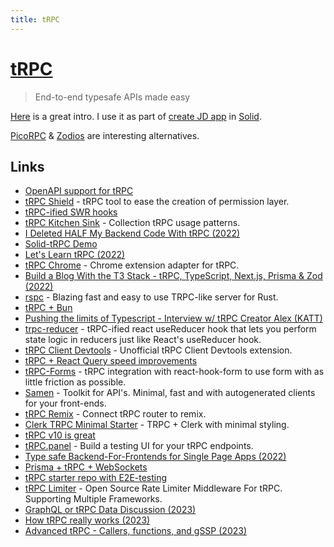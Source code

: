 ```yaml
---
title: tRPC
---
```


# [tRPC](https://trpc.io/)

> End-to-end typesafe APIs made easy

[Here](https://www.youtube.com/watch?v=x4mu-jOiA0Q) is a great intro. I use it as part of [create JD app](https://github.com/OrJDev/create-jd-app) in [Solid](../programming-languages/javascript/js-libraries/solid.md).

[PicoRPC](https://github.com/fabiospampinato/picorpc) & [Zodios](https://github.com/ecyrbe/zodios) are interesting alternatives.

## Links

- [OpenAPI support for tRPC](https://github.com/jlalmes/trpc-openapi)
- [tRPC Shield](https://github.com/omar-dulaimi/trpc-shield) - tRPC tool to ease the creation of permission layer.
- [tRPC-ified SWR hooks](https://github.com/sachinraja/trpc-swr)
- [tRPC Kitchen Sink](https://github.com/trpc/examples-kitchen-sink) - Collection tRPC usage patterns.
- [I Deleted HALF My Backend Code With tRPC (2022)](https://www.youtube.com/watch?v=PYUqYcPMPeQ)
- [Solid-tRPC Demo](https://github.com/TheoBr/solid-trpc)
- [Let's Learn tRPC (2022)](https://www.youtube.com/watch?v=GryES84SSEU)
- [tRPC Chrome](https://github.com/jlalmes/trpc-chrome) - Chrome extension adapter for tRPC.
- [Build a Blog With the T3 Stack - tRPC, TypeScript, Next.js, Prisma & Zod (2022)](https://www.youtube.com/watch?v=syEWlxVFUrY)
- [rspc](https://github.com/oscartbeaumont/rspc) - Blazing fast and easy to use TRPC-like server for Rust.
- [tRPC + Bun](https://github.com/sachinraja/trpc-bun)
- [Pushing the limits of Typescript - Interview w/ tRPC Creator Alex (KATT)](https://www.youtube.com/watch?v=Mm3Z5c1Linw)
- [trpc-reducer](https://github.com/gabriel-frattini/trpc-reducer) - tRPC-ified react useReducer hook that lets you perform state logic in reducers just like React's useReducer hook.
- [tRPC Client Devtools](https://github.com/rhenriquez28/trpc-client-devtools) - Unofficial tRPC Client Devtools extension.
- [tRPC + React Query speed improvements](https://twitter.com/s4chinraja/status/1570658634039984128)
- [tRPC-Forms](https://github.com/juliusmarminge/trpc-forms) - tRPC integration with react-hook-form to use form with as little friction as possible.
- [Samen](https://github.com/samen-io/samen) - Toolkit for API's. Minimal, fast and with autogenerated clients for your front-ends.
- [tRPC Remix](https://github.com/ggrandi/trpc-remix) - Connect tRPC router to remix.
- [Clerk TRPC Minimal Starter](https://github.com/perkinsjr/clerk-trpc-minimal) - TRPC + Clerk with minimal styling.
- [tRPC v10 is great](https://www.youtube.com/watch?v=uu57PhChTOE)
- [tRPC.panel](https://github.com/iway1/trpc-panel) - Build a testing UI for your tRPC endpoints.
- [Type safe Backend-For-Frontends for Single Page Apps (2022)](https://www.youtube.com/watch?v=ugKa7PNI2CI)
- [Prisma + tRPC + WebSockets](https://github.com/trpc/examples-next-prisma-websockets-starter)
- [tRPC starter repo with E2E-testing](https://github.com/trpc/examples-next-prisma-starter)
- [tRPC Limiter](https://github.com/OrJDev/trpc-limiter) - Open Source Rate Limiter Middleware For tRPC. Supporting Multiple Frameworks.
- [GraphQL or tRPC Data Discussion (2023)](https://www.youtube.com/watch?v=TFTpOn-MvCA)
- [How tRPC really works (2023)](https://www.youtube.com/watch?v=x4mu-jOiA0Q)
- [Advanced tRPC - Callers, functions, and gSSP (2023)](https://www.youtube.com/watch?v=G2ZzmgShHgQ)
